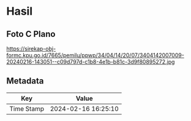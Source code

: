 # Hasil

## Foto C Plano

https://sirekap-obj-formc.kpu.go.id/7665/pemilu/ppwp/34/04/14/20/07/3404142007009-20240216-143051--c09d797d-c1b8-4e1b-b81c-3d9f80895272.jpg


## Metadata

| Key        | Value               |
| ---------- | ------------------- |
| Time Stamp | 2024-02-16 16:25:10 |



